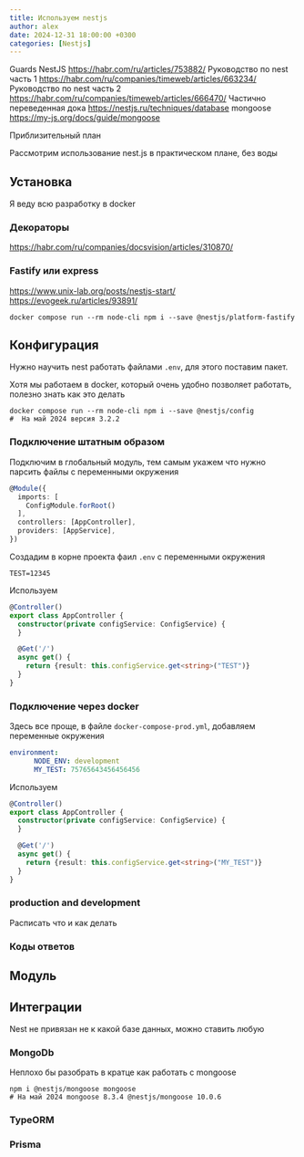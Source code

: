 ```yaml
---
title: Используем nestjs
author: alex
date: 2024-12-31 18:00:00 +0300
categories: [Nestjs]
---
```



Guards NestJS https://habr.com/ru/articles/753882/
Руководство по nest часть 1 https://habr.com/ru/companies/timeweb/articles/663234/
Руководство по nest часть 2 https://habr.com/ru/companies/timeweb/articles/666470/
Частично переведенная дока https://nestjs.ru/techniques/database
mongoose https://my-js.org/docs/guide/mongoose

Приблизительный план

Рассмотрим использование nest.js в практическом плане, без воды

## Установка

Я веду всю разработку в docker

### Декораторы

https://habr.com/ru/companies/docsvision/articles/310870/

### Fastify или express

https://www.unix-lab.org/posts/nestjs-start/
https://evogeek.ru/articles/93891/

````shell
docker compose run --rm node-cli npm i --save @nestjs/platform-fastify
````

## Конфигурация
 
Нужно научить nest работать файлами `.env`, для этого поставим пакет.

Хотя мы работаем в docker, который очень удобно позволяет работать, полезно знать как это делать

```shell
docker compose run --rm node-cli npm i --save @nestjs/config
#  На май 2024 версия 3.2.2
```

### Подключение штатным образом

Подключим в глобальный модуль, тем самым укажем что нужно парсить файлы с переменными окружения

````typescript
@Module({
  imports: [
    ConfigModule.forRoot()
  ],
  controllers: [AppController],
  providers: [AppService],
})
````

Создадим в корне проекта фаил `.env` с переменными окружения

````
TEST=12345
````

Используем 

````typescript
@Controller()
export class AppController {
  constructor(private configService: ConfigService) {
  }

  @Get('/')
  async get() {
    return {result: this.configService.get<string>("TEST")}
  }
}
````

### Подключение через docker

Здесь все проще, в файле `docker-compose-prod.yml`, добавляем переменные окружения

````yaml
environment:
      NODE_ENV: development
      MY_TEST: 75765643456456456
````

Используем

````typescript
@Controller()
export class AppController {
  constructor(private configService: ConfigService) {
  }

  @Get('/')
  async get() {
    return {result: this.configService.get<string>("MY_TEST")}
  }
}
````

### production and development

Расписать что и как делать

### Коды ответов

## Модуль
## Интеграции

Nest не привязан не к какой базе данных, можно ставить любую

### MongoDb

Неплохо бы разобрать в кратце как работать с mongoose

````shell
npm i @nestjs/mongoose mongoose
# На май 2024 mongoose 8.3.4 @nestjs/mongoose 10.0.6
````
### TypeORM
### Prisma

